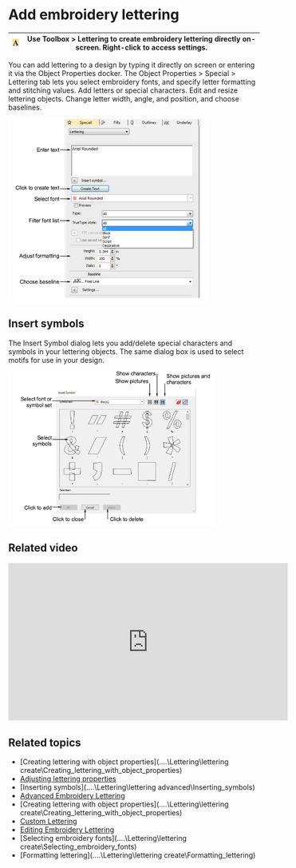 # Add embroidery lettering

| ![Lettering.png](assets/Lettering.png) | Use Toolbox > Lettering to create embroidery lettering directly on-screen. Right-click to access settings. |
| -------------------------------------- | ---------------------------------------------------------------------------------------------------------- |

You can add lettering to a design by typing it directly on screen or entering it via the Object Properties docker. The Object Properties > Special > Lettering tab lets you select embroidery fonts, and specify letter formatting and stitching values. Add letters or special characters. Edit and resize lettering objects. Change letter width, angle, and position, and choose baselines.

![summary_-_special00004.png](assets/summary_-_special00004.png)

## Insert symbols

The Insert Symbol dialog lets you add/delete special characters and symbols in your lettering objects. The same dialog box is used to select motifs for use in your design.

![InsertSymbol.png](assets/InsertSymbol.png)

## Related video

<iframe src="https://www.youtube.com/embed/ntNNpkf1LfM" frameborder="0" 
		 allow="accelerometer; autoplay; encrypted-media; gyroscope; picture-in-picture" 
		 allowfullscreen="" style="width: 560px; height: 315px;">
<p>&#160;</p>
</iframe>

## Related topics

- [Creating lettering with object properties](..\..\Lettering\lettering create\Creating_lettering_with_object_properties)
- [Adjusting lettering properties](../../Lettering/lettering_create/Adjusting_lettering_properties)
- [Inserting symbols](..\..\Lettering\lettering advanced\Inserting_symbols)
- [Advanced Embroidery Lettering](../../Lettering/lettering_advanced/Advanced_Embroidery_Lettering)
- [Creating lettering with object properties](..\..\Lettering\lettering create\Creating_lettering_with_object_properties)
- [Custom Lettering](../../Lettering/lettering_custom/Custom_Lettering)
- [Editing Embroidery Lettering](../../Lettering/lettering_edit/Editing_Embroidery_Lettering)
- [Selecting embroidery fonts](..\..\Lettering\lettering create\Selecting_embroidery_fonts)
- [Formatting lettering](..\..\Lettering\lettering create\Formatting_lettering)

